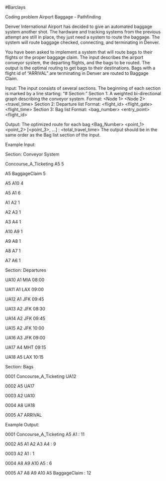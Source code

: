#Barclays

Coding problem Airport Baggage - Pathfinding
 
Denver International Airport has decided to give an automated baggage system another shot. The hardware and tracking systems from the previous attempt are still in place, they just need a system to route the baggage.  The system will route baggage checked, connecting, and terminating in Denver.
 
You have been asked to implement a system that will route bags to their flights or the proper baggage claim.  The input describes the airport conveyor system, the departing flights, and the bags to be routed.  The output is the optimal routing to get bags to their destinations.  Bags with a flight id of “ARRIVAL” are terminating in Denver are routed to Baggage Claim.
 
Input: The input consists of several sections.  The beginning of each section is marked by a line starting: “# Section:”
Section 1: A weighted bi-directional graph describing the conveyor system.
Format: <Node 1> <Node 2> <travel_time>
Section 2: Departure list
           Format: <flight_id> <flight_gate> <destination> <flight_time>
Section 3: Bag list
           Format: <bag_number> <entry_point> <flight_id>
 
Output: The optimized route for each bag
<Bag_Number> <point_1> <point_2> [<point_3>, …] : <total_travel_time>
The output should be in the same order as the Bag list section of the input.
 
Example Input:

Section: Conveyor System

Concourse_A_Ticketing A5 5

A5 BaggageClaim 5

A5 A10 4

A5 A1 6

A1 A2 1

A2 A3 1

A3 A4 1

A10 A9 1

A9 A8 1

A8 A7 1

A7 A6 1

Section: Departures

UA10 A1 MIA 08:00

UA11 A1 LAX 09:00

UA12 A1 JFK 09:45

UA13 A2 JFK 08:30

UA14 A2 JFK 09:45

UA15 A2 JFK 10:00

UA16 A3 JFK 09:00

UA17 A4 MHT 09:15

UA18 A5 LAX 10:15

Section: Bags

0001 Concourse_A_Ticketing UA12

0002 A5 UA17

0003 A2 UA10

0004 A8 UA18

0005 A7 ARRIVAL

Example Output:

0001 Concourse_A_Ticketing A5 A1 : 11

0002 A5 A1 A2 A3 A4 : 9

0003 A2 A1 : 1

0004 A8 A9 A10 A5 : 6

0005 A7 A8 A9 A10 A5 BaggageClaim : 12
